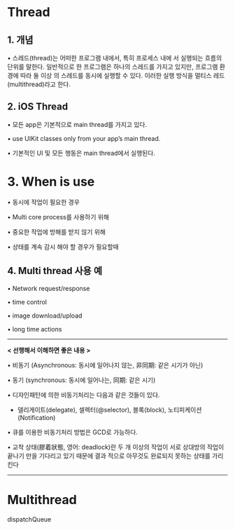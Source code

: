 # Thread

## 1. 개념

• 스레드(thread)는 어떠한 프로그램 내에서, 특히 프로세스 내에서 실행되는 흐름의 단위를 말한다. 일반적으로 한 프로그램은하나의 스레드를 가지고 있지만, 프로그램 환경에 따라 둘 이상의 스레드를 동시에 실행할 수 있다. 이러한 실행 방식을 멀티스레드(multithread)라고 한다.

## 2. iOS Thread

• 모든 app은 기본적으로 main thread를 가지고 있다.
• use UIKit classes only from your app’s main thread.
• 기본적인 UI 및 모든 행동은 main thread에서 실행된다.

# 3. When is use

• 동시에 작업이 필요한 경우
• Multi core process를 사용하기 위해• 중요한 작업에 방해를 받지 않기 위해• 상태를 계속 감시 해야 할 경우가 필요할때

## 4. Multi thread 사용 예

• Network request/response• time control• image download/upload• long time actions


***

**< 선행해서 이해하면 좋은 내용 >**

• 비동기 (Asynchronous: 동시에 일어나지 않는, 非同期: 같은 시기가 아닌)
• 동기 (synchronous: 동시에 일어나는, 同期: 같은 시기)• 디자인패턴에 의한 비동기처리는 다음과 같은 것들이 있다.- 델리게이트(delegate), 셀렉터(@selector),블록(block), 노티피케이션(Notification)• 큐를 이용한 비동기처리 방법은 GCD로 가능하다.

• 교착 상태(膠着狀態, 영어: deadlock)란 두 개 이상의 작업이 서로 상대방의 작업이 끝나기 만을 기다리고 있기 때문에 결과적으로 아무것도 완료되지 못하는 상태를 가리킨다

***

# Multithread

dispatchQueue